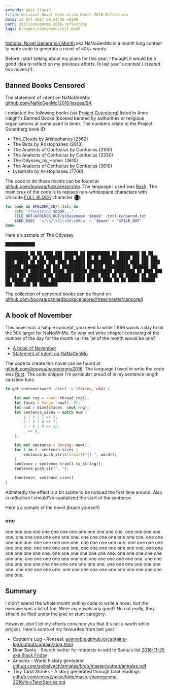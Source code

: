 ```yaml
---
extends: post.liquid
title: National Novel Generation Month 2016 Reflection
date: 12 Oct 2017 08:51:46 +0100
path: 2017/nanogenmo-2016-reflection
tags: procgen,nanogenmo,rust,bash
---
```


[National Novel Generation Month](https://nanogenmo.github.io/) aka NaNoGenMo is a month long contest to write code to generate a novel of 50k+ words.

Before I start talking about my plans for this year, I thought it would be a good idea to reflect on my previous efforts. In last year's contest I created two novels(!):

## Banned Books Censored

The statement of intent on NaNoGenMo: [github.com/NaNoGenMo/2016/issues/94](https://github.com/NaNoGenMo/2016/issues/94).

I redacted the following books (via [Project Gutenberg](http://www.gutenberg.org/)) listed in Anne Haight's Banned Books (booked banned by authorities or religious organisations at some point in time). The numbers relate to the Project Gutenberg book ID:

- The_Clouds by Aristophanes (2562)
- The Birds by Aristophanes (3013)
- The Analects of Confucius by Confucius (3100)
- The Analects of Confucius by Confucius (3330)
- The Odyssey_by_Homer (3610)
- The Analects of Confucius by Confucius (3610)
- Lysistrata by Aristophanes (7700)

The code to do these novels can be found at [github.com/booyaa/fuckcensorship](https://github.com/booyaa/fuckcensorship). The language I used was [Bash](https://en.wikipedia.org/wiki/Bash_(Unix_shell)). The main crux of the code is to replace non-whitespace characters with Unicode [FULL BLOCK](http://www.fileformat.info/info/unicode/char/2588/index.htm) character (&#9608;):

```bash
for book in $FOLDER_IN/*.txt; do
    echo "Processing $book..."
    FILE_OUT=$FOLDER_OUT/$(basename "$book" .txt).censored.txt
    $SED_EXEC  's/\S/\xE2\x96\x88/g' < "$book" > "$FILE_OUT"
done
```

Here's a sample of The Odyssey.

```
█████████████

██████████ ██ ██ ████ ███ ██████ ██ ██████████ ██ █████████ ██ ██
███████████ ██ ██ ███████ ████ ████ ██ ██ ███████ █████ ███ ███ ███
████ █████ ██ ████ ███ ████ ███████ ███████████ ██████ ████ ███ ████
███████ █████████ ██ ███ ██████████ ██ ████ ███████████ ███████ ███
██████████ █████████ █████ █████████ ██████████ █████████ ██ ████ ███
█████ ███ ███████ ███ ███████ █████ █████ ████ ██ ██ ██████ ██ ████
██ █████ ██████████ █████████ █████ ██ ███ ████ ██ ██ █████ ██████
███ ███████ ██ ████████
```

The collection of censored books can be found on [github.com/booyaa/bannedbookscensored/tree/master/censored](https://github.com/booyaa/bannedbookscensored/tree/master/censored)


## A book of November

This novel was a simple concept, you need to write 1,666 words a day to hit the 50k target for NaNoWriMo. So why not write chapter consisting of the number of the day for the month i.e. the 1st of the month would be one?

- [A book of November](https://github.com/booyaa/nanogenmo2016/blob/master/novel.md)
- [Statement of intent on NaNoGenMo](https://github.com/NaNoGenMo/2016/issues/60)

The code to create this novel can be found at [github.com/booyaa/nanogenmo2016](https://github.com/booyaa/nanogenmo2016). The language I used to write the code was [Rust](http://rust-lang.org/). The code snippet I'm particular proud of is my sentence length variation func. 

```rust
fn get_sentence(word: &str) -> (String, u64) {

    let mut rng = rand::thread_rng();
    let faces = Range::new(1, 9);
    let num = dice(&faces, &mut rng);
    let sentence_sizes = match num {
        1 | 4 | 7 => 5,
        2 | 5 | 8 => 7,
        3 | 6 | 9 => 13,
        _ => 0,
    };

    let mut sentence = String::new();
    for i in 0..sentence_sizes {
        sentence.push_str(&format!("{} ", word));
    }
    sentence = sentence.trim().to_string();
    sentence.push_str(". ");

    (sentence, sentence_sizes)
}
```

Admittedly the effect is a bit subtle to be noticed the first time around. Also in reflection I should've capitalized the start of the sentence.

Here's a sample of the novel (brace yourself)

### one

one one one one one one one one one one one one one. one one one one one. one one one one one one one. one one one one one one one. one one one one one. one one one one one. one one one one one. one one one one one one one. one one one one one. one one one one one one one. one one one one one one one. one one one one one one one. one one one one one one one. one one one one one one one one one one one one one. one one one one one one one one one one one one one. one one one one one one one. one one one one one. one one one one one one one one one one one one one.

## Summary

I didn't spend the whole month writing code to write a novel, but the exercise was a lot of fun. Were my novels any good? No not really, they should be filed under the joke or stunt category. 

However, don't let my efforts convince you that it's not a worth while project. Here's some of my favourites from last year:

- Captain's Log - Ronseal: [eoinnoble.github.io/captains-log/output/captains-log.html](https://eoinnoble.github.io/captains-log/output/captains-log.html)
- Dear Santa - Search twitter for requests to add to Santa's list [2016-11-25 aka Black Friday](https://raw.githubusercontent.com/hugovk/NaNoGenMo-2016/master/03-dearsanta/2016-11-25-blackfriday.txt)
- Annales - World history generator [github.com/spikelynch/annales/blob/master/output/annales.pdf](https://github.com/spikelynch/annales/blob/master/output/annales.pdf)
- Tiny Tarot Stories - A story generated through tarot readings [github.com/enkiv2/misc/blob/master/nanogenmo-2016/tinyTarotStories.md](https://github.com/enkiv2/misc/blob/master/nanogenmo-2016/tinyTarotStories.md)
